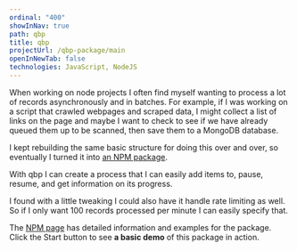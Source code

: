 ```yaml
---
ordinal: "400"
showInNav: true
path: qbp
title: qbp
projectUrl: /qbp-package/main
openInNewTab: false
technologies: JavaScript, NodeJS
---
```

When working on node projects I often find myself wanting to process a lot of records asynchronously and in batches. For example, if I was working on a script that crawled webpages and scraped data, I might collect a list of links on the page and maybe I want to check to see if we have already queued them up to be scanned, then save them to a MongoDB database. 

I kept rebuilding the same basic structure for doing this over and over, so eventually I turned it into [an NPM package](https://www.npmjs.com/package/qbp).

With qbp I can create a process that I can easily add items to, pause, resume, and get information on its progress.

I found with a little tweaking I could also have it handle rate limiting as well. So if I only want 100 records processed per minute I can easily specify that.

The [NPM page](https://www.npmjs.com/package/qbp) has detailed information and examples for the package. Click the Start button to see **a basic demo** of this package in action.